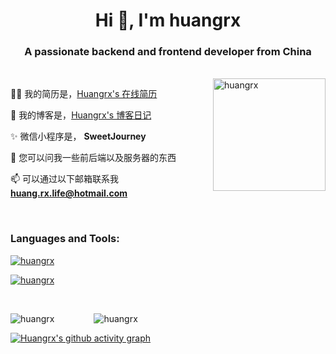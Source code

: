 <h1 align="center">Hi 👋, I'm huangrx</h1>
<h3 align="center">A passionate backend and frontend developer from China</h3>

<br/>

<img align="right" src="https://i.postimg.cc/fWGW5nbP/github-profile.jpg" height="180px"  alt="huangrx"/>

👨‍💻 我的简历是，[Huangrx's 在线简历](https://profile.huangrx.cn)

📝 我的博客是，[Huangrx's 博客日记](https://www.huangrx.cn)

✨ 微信小程序是， **SweetJourney**

💬 您可以问我一些前后端以及服务器的东西

📫 可以通过以下邮箱联系我 **huang.rx.life@hotmail.com**

<br/>

<h3 align="left">Languages and Tools:</h3>
<p align="left">
  <a href="https://skillicons.dev">
    <img src="https://skillicons.dev/icons?i=java,spring,vue,react,js,ts,python,github&theme=light"  alt="huangrx"/>
  </a>
</p>

<p align="left">
  <a href="https://skillicons.dev">
    <img src="https://skillicons.dev/icons?i=mysql,mongo,redis,rabbitmq,nginx,maven,gradle,git&theme=light"  alt="huangrx"/>
  </a>
</p>

<br/>

<p><img align="left" src="https://github-readme-stats.vercel.app/api/top-langs?username=hrenxiang&show_icons=true&locale=en&layout=compact&theme=vue" alt="huangrx" /></p>

<p><img style="margin-left: 60px" src="https://github-readme-stats.vercel.app/api?username=hrenxiang&show_icons=true&locale=en&theme=vue" alt="huangrx" /></p>

[![Huangrx's github activity graph](https://github-readme-activity-graph.vercel.app/graph?username=hrenxiang&theme=github-light)](https://github.com/hrenxiang/github-readme-activity-graph)
